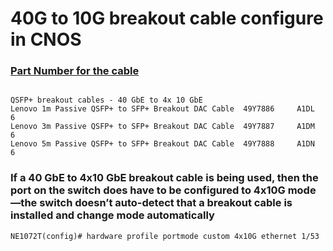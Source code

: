 # 40G to 10G breakout cable configure in CNOS
### [Part Number for the cable ](https://lenovopress.com/lp0607-lenovo-thinksystem-ne1072t-rackswitch)
```

QSFP+ breakout cables - 40 GbE to 4x 10 GbE
Lenovo 1m Passive QSFP+ to SFP+ Breakout DAC Cable 	49Y7886 	A1DL 	6
Lenovo 3m Passive QSFP+ to SFP+ Breakout DAC Cable 	49Y7887 	A1DM 	6
Lenovo 5m Passive QSFP+ to SFP+ Breakout DAC Cable 	49Y7888 	A1DN 	6
```
### If a 40 GbE to 4x10 GbE breakout cable is being used, then the port on the switch does have to be configured to 4x10G mode—the switch doesn’t auto-detect that a breakout cable is installed and change mode automatically
```
NE1072T(config)# hardware profile portmode custom 4x10G ethernet 1/53

```

